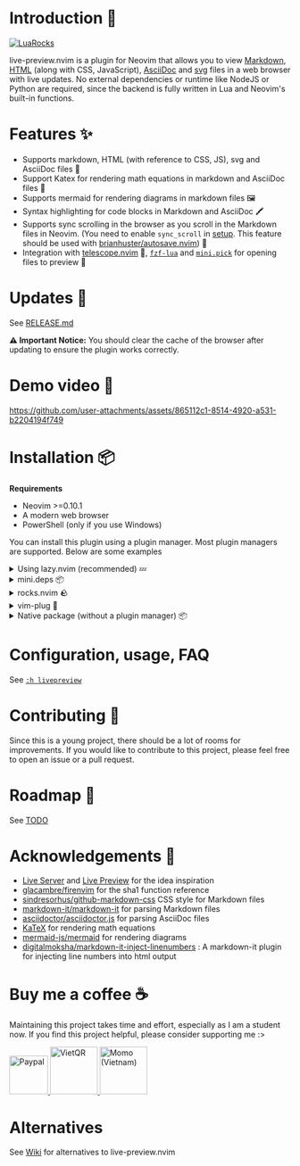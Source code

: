 # Introduction :wave:

[![LuaRocks](https://img.shields.io/luarocks/v/brianhuster/live-preview.nvim?logo=lua&color=purple)](https://luarocks.org/modules/brianhuster/live-preview.nvim)

live-preview.nvim is a plugin for Neovim that allows you to view [Markdown](https://en.wikipedia.org/wiki/Markdown), [HTML](https://en.wikipedia.org/wiki/HTML) (along with CSS, JavaScript), [AsciiDoc](https://asciidoc.org/) and [svg](https://en.wikipedia.org/wiki/SVG) files in a web browser with live updates. No external dependencies or runtime like NodeJS or Python are required, since the backend is fully written in Lua and Neovim's built-in functions.

# Features :sparkles:
 
* Supports markdown, HTML (with reference to CSS, JS), svg and AsciiDoc files 📄
* Support Katex for rendering math equations in markdown and AsciiDoc files 🧮
* Supports mermaid for rendering diagrams in markdown files 🖼️
* Syntax highlighting for code blocks in Markdown and AsciiDoc 🖍️
* Supports sync scrolling in the browser as you scroll in the Markdown files in Neovim. (You need to enable `sync_scroll` in [setup](#setup). This feature should be used with [brianhuster/autosave.nvim](https://github.com/brianhuster/autosave.nvim)) 🔄
* Integration with [telescope.nvim](https://github.com/nvim-telescope/telescope.nvim) 🔭, [`fzf-lua`](https://github.com/ibhagwan/fzf-lua) and [`mini.pick`](https://github.com/echasnovski/mini.pick) for opening files to preview 📂

# Updates :loudspeaker:
 
See [RELEASE.md](RELEASE.md) 

**⚠️ Important Notice:** You should clear the cache of the browser after updating to ensure the plugin works correctly.

# Demo video :movie_camera:
 
https://github.com/user-attachments/assets/865112c1-8514-4920-a531-b2204194f749

# Installation :package:

**Requirements** 

- Neovim >=0.10.1
- A modern web browser 
- PowerShell (only if you use Windows) 
 
You can install this plugin using a plugin manager. Most plugin managers are supported. Below are some examples

<details>
<summary>Using lazy.nvim (recommended) 💤</summary>

```lua
require("lazy").setup({
    {
        'brianhuster/live-preview.nvim',
        dependencies = {
            'brianhuster/autosave.nvim'  -- Not required, but recomended for autosaving and sync scrolling

            -- You can choose one of the following pickers
            'nvim-telescope/telescope.nvim',
            'ibhagwan/fzf-lua',
            'echasnovski/mini.pick',
        },
        opts = {},
   }
})
```

</details>

<details>
<summary>mini.deps 📦</summary>

```lua
MiniDeps.add({
    source = 'brianhuster/live-preview.nvim',
    depends = { 
        'brianhuster/autosave.nvim'  -- Not required, but recomended for autosaving and sync scrolling

        -- You can choose one of the following pickers
        'nvim-telescope/telescope.nvim',
        'ibhagwan/fzf-lua',
        'echasnovski/mini.pick',
    }, 
})
```

</details>

<details>
<summary>rocks.nvim 🪨</summary>

```vim
:Rocks install live-preview.nvim
```
</details>

<details>
<summary>vim-plug 🔌</summary>

```vim
Plug 'brianhuster/live-preview.nvim'
Plug 'brianhuster/autosave.nvim' " Not required, but recomended for autosaving

" You can choose one of the following pickers
Plug 'nvim-telescope/telescope.nvim'
Plug 'ibhagwan/fzf-lua'
Plug 'echasnovski/mini.pick'
```

</details>

<details>
<summary>Native package (without a plugin manager) 📦</summary>

```sh
git clone --depth 1 https://github.com/brianhuster/live-preview.nvim ~/.local/share/nvim/site/pack/brianhuster/start/live-preview.nvim
```

</details>

# Configuration, usage, FAQ

See [`:h livepreview`](./doc/livepreview.txt)

# Contributing :handshake:
 
Since this is a young project, there should be a lot of rooms for improvements. If you would like to contribute to this project, please feel free to open an issue or a pull request.

# Roadmap :rocket:

See [TODO](https://github.com/brianhuster/live-preview.nvim/milestone/1)

# Acknowledgements 🙏
 
* [Live Server](https://marketplace.visualstudio.com/items?itemName=ritwickdey.LiveServer) and [Live Preview](https://marketplace.visualstudio.com/items?itemName=ms-vscode.live-server) for the idea inspiration
* [glacambre/firenvim](https://github.com/glacambre/firenvim) for the sha1 function reference
* [sindresorhus/github-markdown-css](https://github.com/sindresorhus/github-markdown-css) CSS style for Markdown files
* [markdown-it/markdown-it](https://github.com/markdown-it/markdown-it) for parsing Markdown files
* [asciidoctor/asciidoctor.js](https://github.com/asciidoctor/asciidoctor.js) for parsing AsciiDoc files
* [KaTeX](https://github.com/KaTeX/KaTeX) for rendering math equations
* [mermaid-js/mermaid](https://github.com/mermaid-js/mermaid) for rendering diagrams
* [digitalmoksha/markdown-it-inject-linenumbers](https://github.com/digitalmoksha/markdown-it-inject-linenumbers) : A markdown-it plugin for injecting line numbers into html output

# Buy me a coffee ☕
 
Maintaining this project takes time and effort, especially as I am a student now. If you find this project helpful, please consider supporting me :>

<a href="https://paypal.me/brianphambinhan">
    <img src="https://www.paypalobjects.com/webstatic/mktg/logo/pp_cc_mark_111x69.jpg" alt="Paypal" style="height: 69px;">
</a>
<a href="https://img.vietqr.io/image/mb-9704229209586831984-print.png?addInfo=Donate%20for%20livepreview%20plugin%20nvim&accountName=PHAM%20BINH%20AN">
    <img src="https://github.com/user-attachments/assets/f28049dc-ce7c-4975-a85e-be36612fd061" alt="VietQR" style="height: 85px;">
</a>
<a href="https://me.momo.vn/brianphambinhan">
    <img src="https://github.com/user-attachments/assets/3907d317-b62f-43f5-a231-3ec7eb4eaa1b" alt="Momo (Vietnam)" style="height: 85px;">
</a>

# Alternatives

See [Wiki](https://github.com/brianhuster/live-preview.nvim/wiki/Alternatives-to-live%E2%80%90preview.nvim) for alternatives to live-preview.nvim
